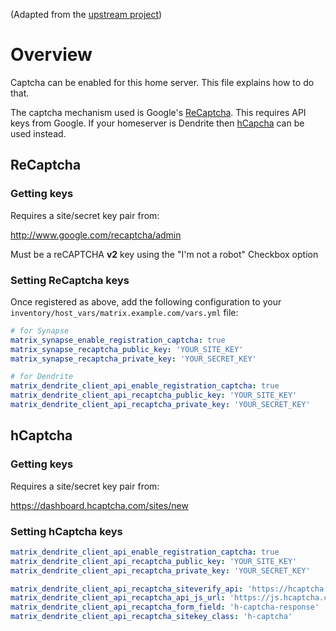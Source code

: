 <!--
SPDX-FileCopyrightText: 2020 - 2024 Slavi Pantaleev
SPDX-FileCopyrightText: 2020 Justin Croonenberghs
SPDX-FileCopyrightText: 2022 MDAD project contributors
SPDX-FileCopyrightText: 2024 Suguru Hirahara

SPDX-License-Identifier: AGPL-3.0-or-later
-->

(Adapted from the [upstream project](https://github.com/element-hq/synapse/blob/develop/docs/CAPTCHA_SETUP.md))

# Overview

Captcha can be enabled for this home server. This file explains how to do that.

The captcha mechanism used is Google's [ReCaptcha](https://www.google.com/recaptcha/). This requires API keys from Google. If your homeserver is Dendrite then [hCapcha](https://www.hcaptcha.com) can be used instead.

## ReCaptcha

### Getting keys

Requires a site/secret key pair from:

<http://www.google.com/recaptcha/admin>

Must be a reCAPTCHA **v2** key using the "I'm not a robot" Checkbox option

### Setting ReCaptcha keys

Once registered as above, add the following configuration to your `inventory/host_vars/matrix.example.com/vars.yml` file:

```yaml
# for Synapse
matrix_synapse_enable_registration_captcha: true
matrix_synapse_recaptcha_public_key: 'YOUR_SITE_KEY'
matrix_synapse_recaptcha_private_key: 'YOUR_SECRET_KEY'

# for Dendrite
matrix_dendrite_client_api_enable_registration_captcha: true
matrix_dendrite_client_api_recaptcha_public_key: 'YOUR_SITE_KEY'
matrix_dendrite_client_api_recaptcha_private_key: 'YOUR_SECRET_KEY'
```

## hCaptcha

### Getting keys

Requires a site/secret key pair from:

<https://dashboard.hcaptcha.com/sites/new>

### Setting hCaptcha keys

```yaml
matrix_dendrite_client_api_enable_registration_captcha: true
matrix_dendrite_client_api_recaptcha_public_key: 'YOUR_SITE_KEY'
matrix_dendrite_client_api_recaptcha_private_key: 'YOUR_SECRET_KEY'

matrix_dendrite_client_api_recaptcha_siteverify_api: 'https://hcaptcha.com/siteverify'
matrix_dendrite_client_api_recaptcha_api_js_url: 'https://js.hcaptcha.com/1/api.js'
matrix_dendrite_client_api_recaptcha_form_field: 'h-captcha-response'
matrix_dendrite_client_api_recaptcha_sitekey_class: 'h-captcha'
```
